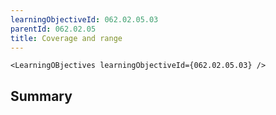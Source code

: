 ```yaml
---
learningObjectiveId: 062.02.05.03
parentId: 062.02.05
title: Coverage and range
---
```


```tsx eval
<LearningOBjectives learningObjectiveId={062.02.05.03} />
```

## Summary
